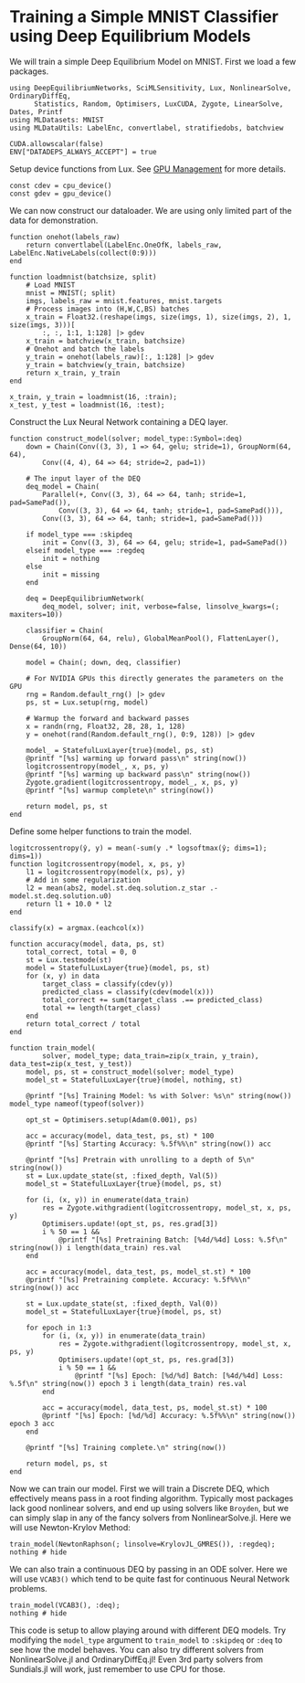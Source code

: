 # Training a Simple MNIST Classifier using Deep Equilibrium Models

We will train a simple Deep Equilibrium Model on MNIST. First we load a few packages.

```@example basic_mnist_deq
using DeepEquilibriumNetworks, SciMLSensitivity, Lux, NonlinearSolve, OrdinaryDiffEq,
      Statistics, Random, Optimisers, LuxCUDA, Zygote, LinearSolve, Dates, Printf
using MLDatasets: MNIST
using MLDataUtils: LabelEnc, convertlabel, stratifiedobs, batchview

CUDA.allowscalar(false)
ENV["DATADEPS_ALWAYS_ACCEPT"] = true
```

Setup device functions from Lux. See
[GPU Management](https://lux.csail.mit.edu/dev/manual/gpu_management) for more details.

```@example basic_mnist_deq
const cdev = cpu_device()
const gdev = gpu_device()
```

We can now construct our dataloader. We are using only limited part of the data for
demonstration.

```@example basic_mnist_deq
function onehot(labels_raw)
    return convertlabel(LabelEnc.OneOfK, labels_raw, LabelEnc.NativeLabels(collect(0:9)))
end

function loadmnist(batchsize, split)
    # Load MNIST
    mnist = MNIST(; split)
    imgs, labels_raw = mnist.features, mnist.targets
    # Process images into (H,W,C,BS) batches
    x_train = Float32.(reshape(imgs, size(imgs, 1), size(imgs, 2), 1, size(imgs, 3)))[
        :, :, 1:1, 1:128] |> gdev
    x_train = batchview(x_train, batchsize)
    # Onehot and batch the labels
    y_train = onehot(labels_raw)[:, 1:128] |> gdev
    y_train = batchview(y_train, batchsize)
    return x_train, y_train
end

x_train, y_train = loadmnist(16, :train);
x_test, y_test = loadmnist(16, :test);
```

Construct the Lux Neural Network containing a DEQ layer.

```@example basic_mnist_deq
function construct_model(solver; model_type::Symbol=:deq)
    down = Chain(Conv((3, 3), 1 => 64, gelu; stride=1), GroupNorm(64, 64),
        Conv((4, 4), 64 => 64; stride=2, pad=1))

    # The input layer of the DEQ
    deq_model = Chain(
        Parallel(+, Conv((3, 3), 64 => 64, tanh; stride=1, pad=SamePad()),
            Conv((3, 3), 64 => 64, tanh; stride=1, pad=SamePad())),
        Conv((3, 3), 64 => 64, tanh; stride=1, pad=SamePad()))

    if model_type === :skipdeq
        init = Conv((3, 3), 64 => 64, gelu; stride=1, pad=SamePad())
    elseif model_type === :regdeq
        init = nothing
    else
        init = missing
    end

    deq = DeepEquilibriumNetwork(
        deq_model, solver; init, verbose=false, linsolve_kwargs=(; maxiters=10))

    classifier = Chain(
        GroupNorm(64, 64, relu), GlobalMeanPool(), FlattenLayer(), Dense(64, 10))

    model = Chain(; down, deq, classifier)

    # For NVIDIA GPUs this directly generates the parameters on the GPU
    rng = Random.default_rng() |> gdev
    ps, st = Lux.setup(rng, model)

    # Warmup the forward and backward passes
    x = randn(rng, Float32, 28, 28, 1, 128)
    y = onehot(rand(Random.default_rng(), 0:9, 128)) |> gdev

    model_ = StatefulLuxLayer{true}(model, ps, st)
    @printf "[%s] warming up forward pass\n" string(now())
    logitcrossentropy(model_, x, ps, y)
    @printf "[%s] warming up backward pass\n" string(now())
    Zygote.gradient(logitcrossentropy, model_, x, ps, y)
    @printf "[%s] warmup complete\n" string(now())

    return model, ps, st
end
```

Define some helper functions to train the model.

```@example basic_mnist_deq
logitcrossentropy(ŷ, y) = mean(-sum(y .* logsoftmax(ŷ; dims=1); dims=1))
function logitcrossentropy(model, x, ps, y)
    l1 = logitcrossentropy(model(x, ps), y)
    # Add in some regularization
    l2 = mean(abs2, model.st.deq.solution.z_star .- model.st.deq.solution.u0)
    return l1 + 10.0 * l2
end

classify(x) = argmax.(eachcol(x))

function accuracy(model, data, ps, st)
    total_correct, total = 0, 0
    st = Lux.testmode(st)
    model = StatefulLuxLayer{true}(model, ps, st)
    for (x, y) in data
        target_class = classify(cdev(y))
        predicted_class = classify(cdev(model(x)))
        total_correct += sum(target_class .== predicted_class)
        total += length(target_class)
    end
    return total_correct / total
end

function train_model(
        solver, model_type; data_train=zip(x_train, y_train), data_test=zip(x_test, y_test))
    model, ps, st = construct_model(solver; model_type)
    model_st = StatefulLuxLayer{true}(model, nothing, st)

    @printf "[%s] Training Model: %s with Solver: %s\n" string(now()) model_type nameof(typeof(solver))

    opt_st = Optimisers.setup(Adam(0.001), ps)

    acc = accuracy(model, data_test, ps, st) * 100
    @printf "[%s] Starting Accuracy: %.5f%%\n" string(now()) acc

    @printf "[%s] Pretrain with unrolling to a depth of 5\n" string(now())
    st = Lux.update_state(st, :fixed_depth, Val(5))
    model_st = StatefulLuxLayer{true}(model, ps, st)

    for (i, (x, y)) in enumerate(data_train)
        res = Zygote.withgradient(logitcrossentropy, model_st, x, ps, y)
        Optimisers.update!(opt_st, ps, res.grad[3])
        i % 50 == 1 &&
            @printf "[%s] Pretraining Batch: [%4d/%4d] Loss: %.5f\n" string(now()) i length(data_train) res.val
    end

    acc = accuracy(model, data_test, ps, model_st.st) * 100
    @printf "[%s] Pretraining complete. Accuracy: %.5f%%\n" string(now()) acc

    st = Lux.update_state(st, :fixed_depth, Val(0))
    model_st = StatefulLuxLayer{true}(model, ps, st)

    for epoch in 1:3
        for (i, (x, y)) in enumerate(data_train)
            res = Zygote.withgradient(logitcrossentropy, model_st, x, ps, y)
            Optimisers.update!(opt_st, ps, res.grad[3])
            i % 50 == 1 &&
                @printf "[%s] Epoch: [%d/%d] Batch: [%4d/%4d] Loss: %.5f\n" string(now()) epoch 3 i length(data_train) res.val
        end

        acc = accuracy(model, data_test, ps, model_st.st) * 100
        @printf "[%s] Epoch: [%d/%d] Accuracy: %.5f%%\n" string(now()) epoch 3 acc
    end

    @printf "[%s] Training complete.\n" string(now())

    return model, ps, st
end
```

Now we can train our model. First we will train a Discrete DEQ, which effectively means
pass in a root finding algorithm. Typically most packages lack good nonlinear solvers,
and end up using solvers like `Broyden`, but we can simply slap in any of the fancy solvers
from NonlinearSolve.jl. Here we will use Newton-Krylov Method:

```@example basic_mnist_deq
train_model(NewtonRaphson(; linsolve=KrylovJL_GMRES()), :regdeq);
nothing # hide
```

We can also train a continuous DEQ by passing in an ODE solver. Here we will use `VCAB3()`
which tend to be quite fast for continuous Neural Network problems.

```@example basic_mnist_deq
train_model(VCAB3(), :deq);
nothing # hide
```

This code is setup to allow playing around with different DEQ models. Try modifying the
`model_type` argument to `train_model` to `:skipdeq` or `:deq` to see how the model
behaves. You can also try different solvers from NonlinearSolve.jl and OrdinaryDiffEq.jl!
Even 3rd party solvers from Sundials.jl will work, just remember to use CPU for those.
